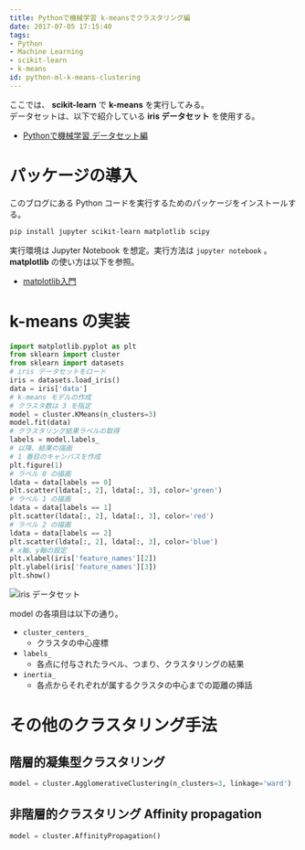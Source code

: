 ```yaml
---
title: Pythonで機械学習 k-meansでクラスタリング編
date: 2017-07-05 17:15:40
tags:
- Python
- Machine Learning
- scikit-learn
- k-means
id: python-ml-k-means-clustering
---
```


ここでは、 **scikit-learn** で **k-means** を実行してみる。  
データセットは、以下で紹介している **iris データセット** を使用する。

- [Pythonで機械学習 データセット編](https://pepese.github.io/blog/python-ml-dl-datasets/)

<!-- more -->

# パッケージの導入

このブログにある Python コードを実行するためのパッケージをインストールする。

```sh
pip install jupyter scikit-learn matplotlib scipy
```

実行環境は Jupyter Notebook を想定。実行方法は `jupyter notebook` 。  
**matplotlib** の使い方は以下を参照。

- [matplotlib入門](http://blog.pepese.com/entry/2016/09/18/174407)

# k-means の実装

```python
import matplotlib.pyplot as plt
from sklearn import cluster
from sklearn import datasets
# iris データセットをロード
iris = datasets.load_iris()
data = iris['data']
# k-means モデルの作成
# クラスタ数は 3 を指定
model = cluster.KMeans(n_clusters=3)
model.fit(data)
# クラスタリング結果ラベルの取得
labels = model.labels_
# 以降、結果の描画
# 1 番目のキャンバスを作成
plt.figure(1)
# ラベル 0 の描画
ldata = data[labels == 0]
plt.scatter(ldata[:, 2], ldata[:, 3], color='green')
# ラベル 1 の描画
ldata = data[labels == 1]
plt.scatter(ldata[:, 2], ldata[:, 3], color='red')
# ラベル 2 の描画
ldata = data[labels == 2]
plt.scatter(ldata[:, 2], ldata[:, 3], color='blue')
# x軸、y軸の設定
plt.xlabel(iris['feature_names'][2])
plt.ylabel(iris['feature_names'][3])
plt.show()
```

<img src="../../images/k-means_result.png"  alt="iris データセット">

model の各項目は以下の通り。

- `cluster_centers_`
  - クラスタの中心座標
- `labels_`
  - 各点に付与されたラベル、つまり、クラスタリングの結果
- `inertia_`
  - 各点からそれぞれが属するクラスタの中心までの距離の挿話

# その他のクラスタリング手法

## 階層的凝集型クラスタリング

```python
model = cluster.AgglomerativeClustering(n_clusters=3, linkage='ward')
```

## 非階層的クラスタリング Affinity propagation

```python
model = cluster.AffinityPropagation()
```
